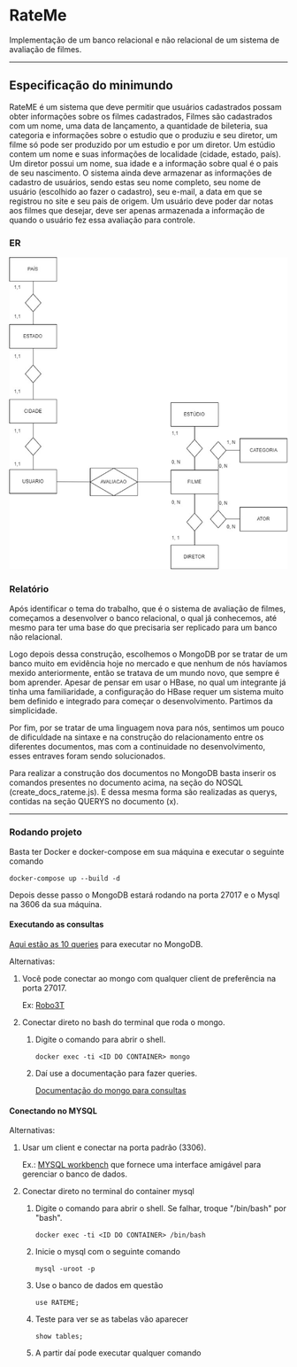 # RateMe
Implementação de um banco relacional e não relacional de um sistema de avaliação de filmes.

---

## Especificação do minimundo

RateME é um sistema que deve permitir que usuários cadastrados possam obter informações sobre os filmes cadastrados, Filmes são cadastrados com um nome, uma data de lançamento, a quantidade de bileteria, sua categoria e informações sobre o estudio que o produziu e seu diretor, um filme só pode ser produzido por um estudio e por um diretor. 
Um estúdio contem um nome e suas informações de localidade (cidade, estado, país). 
Um diretor possui um nome, sua idade e a informação sobre qual é o pais de seu nascimento. 
O sistema ainda deve armazenar as informações de cadastro de usuários, sendo estas seu nome completo, seu nome de usuário (escolhido ao fazer o cadastro), seu e-mail, a data em que se registrou no site e seu pais de origem. 
Um usuário deve poder dar notas aos filmes que desejar, deve ser apenas armazenada a informação de quando o usuário fez essa avaliação para controle.

### ER

![Imagem da ER](er.png)

### Relatório

Após identificar o tema do trabalho, que é o sistema de avaliação de filmes, começamos a desenvolver o banco relacional, o qual já conhecemos, até mesmo para ter uma base do que precisaria ser replicado para um banco não relacional.

Logo depois dessa construção, escolhemos o MongoDB por se tratar de um banco muito em evidência hoje no mercado e que nenhum de nós havíamos mexido anteriormente, então se tratava de um mundo novo, que sempre é bom aprender. Apesar de pensar em usar o HBase, no qual um integrante já tinha uma familiaridade, a configuração do HBase requer um sistema muito bem definido e integrado para começar o desenvolvimento. Partimos da simplicidade.

Por fim, por se tratar de uma linguagem nova para nós, sentimos um pouco de dificuldade na sintaxe e na construção do relacionamento entre os diferentes documentos, mas com a continuidade no desenvolvimento, esses entraves foram sendo solucionados.

Para realizar a construção dos documentos no MongoDB basta inserir os comandos presentes no documento acima, na seção do NOSQL (create_docs_rateme.js). E dessa mesma forma são realizadas as querys, contidas na seção QUERYS no documento (x).

---

### Rodando projeto

Basta ter Docker e docker-compose em sua máquina e executar o seguinte comando

```
docker-compose up --build -d
```

Depois desse passo o MongoDB estará rodando na porta 27017 e o Mysql na 3606 da sua máquina.

#### Executando as consultas

[Aqui estão as 10 queries](./NoSQL/README.md) para executar no MongoDB.

Alternativas:

1. Você pode conectar ao mongo com qualquer client de preferência na porta 27017. 

    Ex: [Robo3T](https://robomongo.org/download)

2. Conectar direto no bash do terminal que roda o mongo.

    1. Digite o comando para abrir o shell.
        ```
        docker exec -ti <ID DO CONTAINER> mongo
        ```
    2. Daí use a documentação para fazer queries.
    
        [Documentação do mongo para consultas](https://docs.mongodb.com/manual/crud/#read-operations)

#### Conectando no MYSQL

Alternativas:

1. Usar um client e conectar na porta padrão (3306).

    Ex.: [MYSQL workbench](https://www.mysql.com/products/workbench/) que fornece uma interface amigável para gerenciar o banco de dados.

2. Conectar direto no terminal do container mysql
    1. Digite o comando para abrir o shell. Se falhar, troque "/bin/bash" por "bash".
        ```
        docker exec -ti <ID DO CONTAINER> /bin/bash
        ```
    2. Inicie o mysql com o seguinte comando
        ```
        mysql -uroot -p
        ```
    3. Use o banco de dados em questão
        ```
        use RATEME;
        ```
    4. Teste para ver se as tabelas vão aparecer
        ```
        show tables;
        ```
    5. A partir daí pode executar qualquer comando
